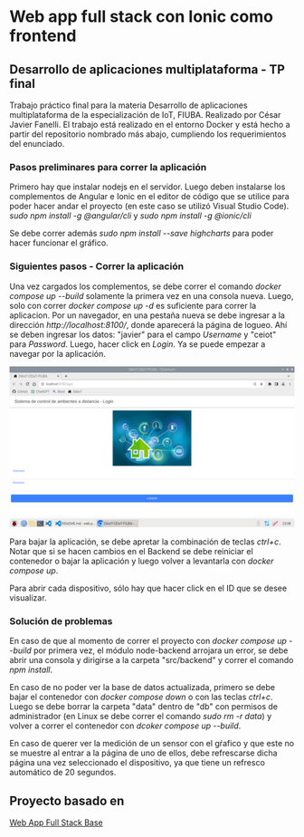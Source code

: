 Web app full stack con Ionic como frontend
==========================================
## Desarrollo de aplicaciones multiplataforma - TP final
Trabajo práctico final para la materia Desarrollo de aplicaciones multiplataforma de la especialización de IoT, FIUBA. Realizado por César Javier Fanelli.
El trabajo está realizado en el entorno Docker y está hecho a partir del repositorio nombrado más abajo, cumpliendo los requerimientos del enunciado.

### Pasos preliminares para correr la aplicación
Primero hay que instalar nodejs en el servidor.
Luego deben instalarse los complementos de Angular e Ionic en el editor de código que se utilice para poder hacer andar el proyecto (en este caso se utilizó Visual Studio Code). 
*sudo npm install -g @angular/cli* y *sudo npm install -g @ionic/cli*

Se debe correr además *sudo npm install --save highcharts* para poder hacer funcionar el gráfico.


### Siguientes pasos - Correr la aplicación
Una vez cargados los complementos, se debe correr el comando *docker compose up --build* solamente la primera vez en una consola nueva. Luego, solo con correr *docker compose up -d* es suficiente para correr la aplicacion. Por un navegador, en una pestaña nueva se debe ingresar a la dirección *http://localhost:8100/*, donde aparecerá la página de logueo. Ahí se deben ingresar los datos: "javier" para el campo *Username* y "ceiot" para *Password*. Luego, hacer click en *Login*. Ya se puede empezar a navegar por la aplicación.

![Alt text](src/frontend/dam/src/assets/img/login-page.png?raw=true "Página de Login")

Para bajar la aplicación, se debe apretar la combinación de teclas *ctrl+c*. Notar que si se hacen cambios en el Backend se debe reiniciar el contenedor o bajar la aplicación y luego volver a levantarla con *docker compose up*.

Para abrir cada dispositivo, sólo hay que hacer click en el ID que se desee visualizar.


### Solución de problemas
En caso de que al momento de correr el proyecto con *docker compose up --build* por primera vez, el módulo node-backend arrojara un error, se debe abrir una consola y dirigirse a la carpeta "src/backend" y correr el comando *npm install*.

En caso de no poder ver la base de datos actualizada, primero se debe bajar el contenedor con *docker compose down* o con las teclas *ctrl+c*. Luego se debe borrar la carpeta "data" dentro de "db" con permisos de administrador (en Linux se debe correr el comando *sudo rm -r data*) y volver a correr el contenedor con *dcoker compose up --build*.

En caso de querer ver la medición de un sensor con el gŕafico y que este no se muestre al entrar a la página de uno de ellos, debe refrescarse dicha página una vez seleccionado el dispositivo, ya que tiene un refresco automático de 20 segundos.

## Proyecto basado en

[Web App Full Stack Base](https://github.com/PedroRosito/dam-docker)